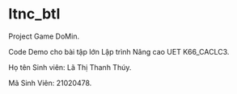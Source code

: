 # ltnc_btl
Project Game DoMin.

Code Demo cho bài tập lớn Lập trình Nâng cao UET K66_CACLC3.

Họ tên Sinh viên: Lã Thị Thanh Thúy.

Mã Sinh Viên: 21020478.
